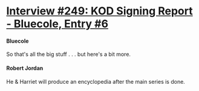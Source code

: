 # [Interview #249: KOD Signing Report - Bluecole, Entry #6](https://www.theoryland.com/intvmain.php?i=249#6)

#### Bluecole

So that's all the big stuff . . . but here's a bit more.

#### Robert Jordan

He & Harriet will produce an encyclopedia after the main series is done.

